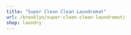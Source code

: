 ```yaml
---
title: "Super Clean Clean Laundromat"
url: /brooklyn/super-clean-clean-laundromat/
shop: laundry
---
```

